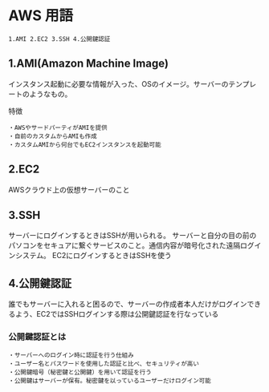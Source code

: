 # AWS 用語
```
1.AMI 2.EC2 3.SSH 4.公開鍵認証
```

## 1.AMI(Amazon Machine Image)
インスタンス起動に必要な情報が入った、OSのイメージ。サーバーのテンプレートのようなもの。

特徴
```
・AWSやサードパーティがAMIを提供
・自前のカスタムからAMIも作成
・カスタムAMIから何台でもEC2インスタンスを起動可能
```

## 2.EC2
AWSクラウド上の仮想サーバーのこと

## 3.SSH
サーバーにログインするときはSSHが用いられる。
サーバーと自分の目の前のパソコンをセキュアに繋ぐサービスのこと。通信内容が暗号化された遠隔ログインシステム。
EC2にログインするときはSSHを使う

## 4.公開鍵認証
誰でもサーバーに入れると困るので、サーバーの作成者本人だけがログインできるよう、EC2ではSSHログインする際は公開鍵認証を行なっている

### 公開鍵認証とは
```
・サーバーへのログイン時に認証を行う仕組み
・ユーザー名とパスワードを使用した認証と比べ、セキュリティが高い
・公開鍵暗号（秘密鍵と公開鍵）を用いて認証を行う
・公開鍵はサーバーが保有。秘密鍵を以っているユーザーだけログイン可能
```